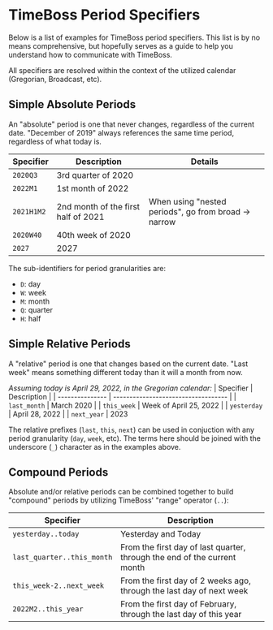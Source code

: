 # TimeBoss Period Specifiers
Below is a list of examples for TimeBoss period specifiers. This list is by no means comprehensive, but hopefully serves as a guide to help
you understand how to communicate with TimeBoss.

All specifiers are resolved within the context of the utilized calendar (Gregorian, Broadcast, etc).

## Simple Absolute Periods
An "absolute" period is one that never changes, regardless of the current date. "December of 2019" always references the same time period,
regardless of what today is.

| Specifier       | Description                         | Details                                              |
| --------------- | ----------------------------------- | ---------------------------------------------------- |
| `2020Q3`        | 3rd quarter of 2020                 |                                                      |
| `2022M1`        | 1st month of 2022                   |                                                      |
| `2021H1M2`      | 2nd month of the first half of 2021 | When using "nested periods", go from broad -> narrow |
| `2020W40`       | 40th week of 2020                   |                                                      |
| `2027`          | 2027                                |                                                      |

The sub-identifiers for period granularities are:
- `D`: day
- `W`: week
- `M`: month
- `Q`: quarter
- `H`: half

## Simple Relative Periods
A "relative" period is one that changes based on the current date. "Last week" means something different today than it will a month from now.

_Assuming today is April 29, 2022, in the Gregorian calendar:_
| Specifier       | Description                         |
| --------------- | ----------------------------------- |
| `last_month`    | March 2020                          |
| `this_week`     | Week of April 25, 2022              |
| `yesterday`     | April 28, 2022                      |
| `next_year`     | 2023                                

The relative prefixes (`last`, `this`, `next`) can be used in conjuction with any period granularity (`day`, `week`, etc). The terms here should be joined with the underscore (`_`) character as in the examples above.

## Compound Periods
Absolute and/or relative periods can be combined together to build "compound" periods by utilizing TimeBoss' "range" operator (`..`):

| Specifier                  | Description                                                              |
| -------------------------- | ------------------------------------------------------------------------ |
| `yesterday..today`         | Yesterday and Today                                                      |
| `last_quarter..this_month` | From the first day of last quarter, through the end of the current month |
| `this_week-2..next_week`   | From the first day of 2 weeks ago, through the last day of next week     |
| `2022M2..this_year`        | From the first day of February, through the last day of this year        |
